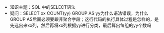 - 知识主题：SQL 中的SELECT语法
- 疑问：SELECT xx COUNT(yy) GROUP AS yy为什么语法错误，为什么GROUP AS后面必须要跟非聚合字段；这行代码的执行具体过程是怎样的，是先选出来xx列，然后再将xx列根据yy进行分类，最后算出每组的yy个数吗